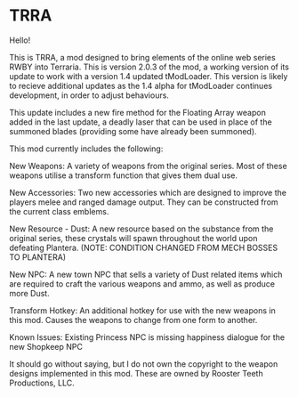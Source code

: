# TRRA

Hello!

This is TRRA, a mod designed to bring elements of the online web series RWBY into Terraria.
This is version 2.0.3 of the mod, a working version of its update to work with a version 1.4 updated tModLoader.
This version is likely to recieve additional updates as the 1.4 alpha for tModLoader continues development, in order to adjust behaviours.

This update includes a new fire method for the Floating Array weapon added in the last update, a deadly laser that can be used in place of the summoned blades (providing some have already been summoned).

This mod currently includes the following:

New Weapons: A variety of weapons from the original series. Most of these weapons utilise a transform function that gives them dual use.

New Accessories: Two new accessories which are designed to improve the players melee and ranged damage output. They can be constructed from the current class emblems.

New Resource - Dust: A new resource based on the substance from the original series, these crystals will spawn throughout the world upon defeating Plantera. (NOTE: CONDITION CHANGED FROM MECH BOSSES TO PLANTERA)

New NPC: A new town NPC that sells a variety of Dust related items which are required to craft the various weapons and ammo, as well as produce more Dust.

Transform Hotkey: An additional hotkey for use with the new weapons in this mod. Causes the weapons to change from one form to another.

Known Issues:
Existing Princess NPC is missing happiness dialogue for the new Shopkeep NPC

It should go without saying, but I do not own the copyright to the weapon designs implemented in this mod.
These are owned by Rooster Teeth Productions, LLC.
